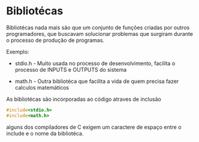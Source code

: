 # Bibliotécas

Bibliotécas nada mais são que um conjunto de funções criadas por outros programadores, que buscavam solucionar problemas que surgiram durante o processo de produção de programas.

Exemplo:

- stdio.h - Muito usada no processo de desenvolvimento, facilita o processo de INPUTS e OUTPUTS do sistema

- math.h - Outra bibliotéca que facilita a vida de quem precisa fazer calculos matemáticos

As bibliotécas são incorporadas ao código atraves de inclusão 

``` c
#include<stdio.h>
#include<math.h>
``` 
alguns dos compiladores de C exigem um caractere de espaço entre o include e o nome da bibliotéca.
